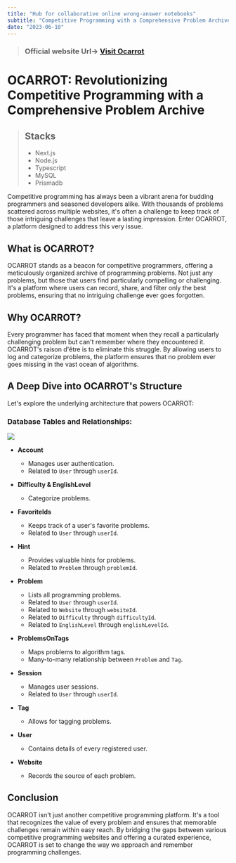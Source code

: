 ```yaml
---
title: "Hub for collaborative online wrong-answer notebooks"
subtitle: "Competitive Programming with a Comprehensive Problem Archive"
date: "2023-06-10"
---
```

> ### Official website Url->  [Visit Ocarrot](https://o-carrot.vercel.app/)

# OCARROT: Revolutionizing Competitive Programming with a Comprehensive Problem Archive

> ## Stacks
>
> - Next.js
> - Node.js
> - Typescript
> - MySQL
> - Prismadb

Competitive programming has always been a vibrant arena for budding programmers and seasoned developers alike. With thousands of problems scattered across multiple websites, it's often a challenge to keep track of those intriguing challenges that leave a lasting impression. Enter OCARROT, a platform designed to address this very issue.

## What is OCARROT?

OCARROT stands as a beacon for competitive programmers, offering a meticulously organized archive of programming problems. Not just any problems, but those that users find particularly compelling or challenging. It's a platform where users can record, share, and filter only the best problems, ensuring that no intriguing challenge ever goes forgotten.

## Why OCARROT?

Every programmer has faced that moment when they recall a particularly challenging problem but can't remember where they encountered it. OCARROT's raison d'être is to eliminate this struggle. By allowing users to log and categorize problems, the platform ensures that no problem ever goes missing in the vast ocean of algorithms.

## A Deep Dive into OCARROT's Structure

Let's explore the underlying architecture that powers OCARROT:

### Database Tables and Relationships:

![](https://lh3.googleusercontent.com/pw/AIL4fc-Ty9SiRT-vXSiVE5UnMzUpvj1losK3KOrfOFsGqVs21wzAc95jDaDo_L_W84i-aIG_foUoq92Z6dBpYbzAE5KElnT5Q_vXKUFmVFeLf3Q2k670S9M=w2400)

- **Account**
  - Manages user authentication.
  - Related to `User` through `userId`.
  
- **Difficulty & EnglishLevel**
  - Categorize problems.
  
- **FavoriteIds**
  - Keeps track of a user's favorite problems.
  - Related to `User` through `userId`.
  
- **Hint**
  - Provides valuable hints for problems.
  - Related to `Problem` through `problemId`.
  
- **Problem**
  - Lists all programming problems.
  - Related to `User` through `userId`.
  - Related to `Website` through `websiteId`.
  - Related to `Difficulty` through `difficultyId`.
  - Related to `EnglishLevel` through `englishLevelId`.
  
- **ProblemsOnTags**
  - Maps problems to algorithm tags.
  - Many-to-many relationship between `Problem` and `Tag`.
  
- **Session**
  - Manages user sessions.
  - Related to `User` through `userId`.
  
- **Tag**
  - Allows for tagging problems.
  
- **User**
  - Contains details of every registered user.
  
- **Website**
  - Records the source of each problem.

## Conclusion

OCARROT isn't just another competitive programming platform. It's a tool that recognizes the value of every problem and ensures that memorable challenges remain within easy reach. By bridging the gaps between various competitive programming websites and offering a curated experience, OCARROT is set to change the way we approach and remember programming challenges.

